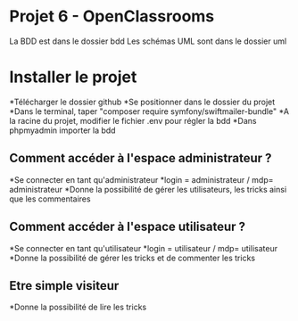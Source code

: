 # Projet 6 - OpenClassrooms

La BDD est dans le dossier bdd
Les schémas UML sont dans le dossier uml

# Installer le projet

*Télécharger le dossier github
*Se positionner dans le dossier du projet
*Dans le terminal, taper "composer require symfony/swiftmailer-bundle"
*A la racine du projet, modifier le fichier .env pour régler la bdd
*Dans phpmyadmin importer la bdd

## Comment accéder à l'espace administrateur ?

*Se connecter en tant qu'administrateur
*login = administrateur / mdp= administrateur
*Donne la possibilité de gérer les utilisateurs, les tricks ainsi que les commentaires

## Comment accéder à l'espace utilisateur ?

*Se connecter en tant qu'utilisateur
*login = utilisateur / mdp= utilisateur
*Donne la possibilité de gérer les tricks et de commenter les tricks

## Etre simple visiteur

*Donne la possibilité de lire les tricks

